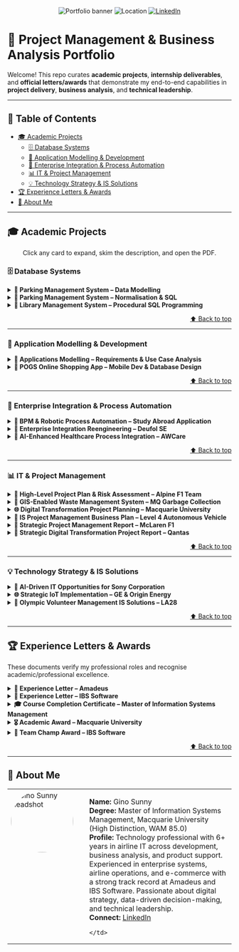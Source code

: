 <a id="readme-top"></a>

<!--
  Portfolio README for project management & business analysis artifacts.
  Uses GitHub-safe Markdown + <details> for collapsible sections.
  Clean structure, consistent phrasing, and skimmable bullets.
-->

<p align="center">
  <img alt="Portfolio banner" src="https://img.shields.io/badge/Portfolio-Project%20Management%20%26%20Business%20Analysis-6ea8fe?style=for-the-badge">
  <img alt="Location" src="https://img.shields.io/badge/Location-Sydney%2C%20AU-1d9bf0?style=for-the-badge">
  <a href="https://www.linkedin.com/in/gino-sunny/">
    <img alt="LinkedIn" src="https://img.shields.io/badge/LinkedIn-Gino%20Sunny-0a66c2?style=for-the-badge&logo=linkedin&logoColor=white">
  </a>
</p>

# 🚀 Project Management & Business Analysis Portfolio

Welcome! This repo curates **academic projects**, **internship deliverables**, and **official letters/awards** that demonstrate my end-to-end capabilities in **project delivery**, **business analysis**, and **technical leadership**.

---

## 🔗 Table of Contents
- [🎓 Academic Projects](#-academic-projects)
  - [🗄️ Database Systems](#️-database-systems)
  - [📱 Application Modelling & Development](#-application-modelling--development)
  - [🔗 Enterprise Integration & Process Automation](#-enterprise-integration--process-automation)
  - [📊 IT & Project Management](#-it--project-management)
  - [💡 Technology Strategy & IS Solutions](#-technology-strategy--is-solutions)
- [🏆 Experience Letters & Awards](#-experience-letters--awards)
- [👤 About Me](#-about-me)

---

## 🎓 Academic Projects
<p align="center" style="margin:0 0 18px 0;">Click any card to expand, skim the description, and open the PDF.</p>

### 🗄️ Database Systems
<details>
  <summary><strong>📄 Parking Management System – Data Modelling</strong></summary>
  <p>
    ER models, entity relationships, constraints, and assumptions for a parking management system.<br/>
    ➡️ <a href="https://github.com/sunnygino10/pm-ba-portfolio/blob/c4f8294a0897797e9328c931110a715982931178/Parking%20Management%20System%20%E2%80%93%20Data%20Modelling.pdf">View PDF</a>
  </p>
</details>

<details>
  <summary><strong>📄 Parking Management System – Normalisation &amp; SQL</strong></summary>
  <p>
    BCNF schema, SQL DDL/DML, and analytical queries for car-park operations.<br/>
    ➡️ <a href="https://github.com/sunnygino10/pm-ba-portfolio/blob/c4f8294a0897797e9328c931110a715982931178/Parking%20Management%20System%20%E2%80%93%20Normalisation%20%26%20SQL.pdf">View PDF</a>
  </p>
</details>

<details>
  <summary><strong>📄 Library Management System – Procedural SQL Programming</strong></summary>
  <p>
    Functions, triggers, stored procedures, and test plans for membership automation.<br/>
    ➡️ <a href="https://github.com/sunnygino10/pm-ba-portfolio/blob/c4f8294a0897797e9328c931110a715982931178/Library%20Management%20System%20%E2%80%93%20Procedural%20SQL%20Programming.pdf">View PDF</a>
  </p>
</details>

<p align="right"><a href="#readme-top">⬆️ Back to top</a></p>

---

### 📱 Application Modelling & Development
<details>
  <summary><strong>📄 Applications Modelling – Requirements &amp; Use Case Analysis</strong></summary>
  <p>
    Requirements elicitation, functional &amp; non-functional requirements, epics/user stories, and use-case modelling for a POG system.<br/>
    ➡️ <a href="https://github.com/sunnygino10/pm-ba-portfolio/blob/82b50ee87d5720cb1a3a9b1b5892af096954f830/Applications%20Modelling%20%E2%80%93%20Requirements%20%26%20Use%20Case%20Analysis.pdf">View PDF</a>
  </p>
</details>

<details>
  <summary><strong>📄 POGS Online Shopping App – Mobile Dev &amp; Database Design</strong></summary>
  <p>
    Built and demoed a mobile shopping app; compared native vs cross-platform; applied ACS ethics; designed test cases; and created a relational schema (Customer, Orders, Produce, Supplier, Supplies).<br/>
    ➡️ <a href="https://github.com/sunnygino10/pm-ba-portfolio/blob/73f458014ffeb41995703459b6f6dddabf2b778e/POGS%20Online%20Shopping%20App%20%E2%80%93%20Mobile%20Development.pdf">View PDF (Report)</a><br/>
    ➡️ <a href="https://github.com/sunnygino10/pm-ba-portfolio/blob/73f458014ffeb41995703459b6f6dddabf2b778e/POGS%20Online%20Shopping%20App%20%E2%80%93%20Mobile%20Development%20%26%20Database%20Design.pdf">View PDF (Screenshots &amp; DB)</a>
  </p>
</details>

<p align="right"><a href="#readme-top">⬆️ Back to top</a></p>

---

### 🔗 Enterprise Integration & Process Automation
<details>
  <summary><strong>📄 BPM &amp; Robotic Process Automation – Study Abroad Application</strong></summary>
  <p>
    As-Is vs To-Be modelling, RPA with Blue Prism, cost–benefit analysis (~51% cost reduction), and RACI role clarity.<br/>
    ➡️ <a href="https://github.com/sunnygino10/pm-ba-portfolio/blob/449f9a1764d1959ac2e5ef46a1fbc9fc747808c2/BPM%20%26%20Robotic%20Process%20Automation%20%E2%80%93%20Study%20Abroad%20Application.pdf">View PDF</a>
  </p>
</details>

<details>
  <summary><strong>📄 Enterprise Integration Reengineering – Deufol SE</strong></summary>
  <p>
    As-Is/To-Be, AdroitLogic UltraESB integration (internal &amp; SAP clients), ROI 160% in 2 years, Trello-based tracking.<br/>
    ➡️ <a href="https://github.com/sunnygino10/pm-ba-portfolio/blob/b756ea3bbb863e8dd394eeafaa1785d5251a0ab6/Enterprise%20Integration%20Reengineering%20%E2%80%93%20Deufol%20SE.pdf">View PDF</a>
  </p>
</details>

<details>
  <summary><strong>📄 AI-Enhanced Healthcare Process Integration – AWCare</strong></summary>
  <p>
    As-Is/To-Be for elderly urgent care; AI subtitling, TTS, visual aids; HL7 interoperability; Signavio simulation (cycle time, cost, bottlenecks).<br/>
    ➡️ <a href="https://github.com/sunnygino10/pm-ba-portfolio/blob/fb0411abd6cd5c034e0183b5f19b0263966d931f/AI-Enhanced_Healthcare_Process_Integration_AWCare.pdf">View PDF</a>
  </p>
</details>

<p align="right"><a href="#readme-top">⬆️ Back to top</a></p>

---

### 📊 IT & Project Management
<details>
  <summary><strong>📄 High-Level Project Plan &amp; Risk Assessment – Alpine F1 Team</strong></summary>
  <p>
    High-level MS Project plan &amp; risk register for the 2025 Melbourne GP preparation.<br/>
    ➡️ <a href="https://github.com/sunnygino10/Masters-Projects/blob/b128bb390483b8dd2c1e8bf1f4b6a6cc9b9c792b/High-Level%20Project%20Plan%20%26%20Risk%20Assessment%20for%20Alpine%20F1%20Team.pdf">View PDF</a>
  </p>
</details>

<details>
  <summary><strong>🚛 GIS-Enabled Waste Management System – MQ Garbage Collection</strong></summary>
  <p>
    GIS route optimisation, digital comms, automation; benefits: 20% less distance, 30% faster response, 15% cost reduction; quantitative risk analysis.<br/>
    ➡️ <a href="https://github.com/sunnygino10/pm-ba-portfolio/blob/59e3685c5f25bad92e6c46ae2d352c5e76da052b/GIS-Enabled%20Waste%20Management%20System%20%E2%80%93%20MQ%20Garbage%20Collection.pdf">View PDF</a>
  </p>
</details>

<details>
  <summary><strong>🌐 Digital Transformation Project Planning – Macquarie University</strong></summary>
  <p>
    ERP roadmap; WBS, Gantt, network diagrams; $400k budget; critical path ~23.6 days; resource balancing (10 hrs/week).<br/>
    ➡️ <a href="https://github.com/sunnygino10/pm-ba-portfolio/blob/5ff70f91875dc56b23c2414df2b92457b46585f8/Digital%20Transformation%20Project%20Planning%20%E2%80%93%20Macquarie%20University.pdf">View PDF</a>
  </p>
</details>

<details>
  <summary><strong>📄 IS Project Management Business Plan – Level 4 Autonomous Vehicle</strong></summary>
  <p>
    Spiral-Agile hybrid plan, governance, risk register for a Level 4 AV program.<br/>
    ➡️ <a href="https://github.com/sunnygino10/Masters-Projects/blob/b128bb390483b8dd2c1e8bf1f4b6a6cc9b9c792b/IS%20Project%20Management%20Business%20Plan%20for%20Level%204%20Autonomous%20Vehicle.pdf">View PDF</a>
  </p>
</details>

<details>
  <summary><strong>📄 Strategic Project Management Report – McLaren F1</strong></summary>
  <p>
    PRINCE2/Agile roadmap for 2026 regs with governance and delivery plan.<br/>
    ➡️ <a href="https://github.com/sunnygino10/Masters-Projects/blob/b128bb390483b8dd2c1e8bf1f4b6a6cc9b9c792b/Strategic%20Project%20Management%20Report%20for%20McLaren%20F1.pdf">View PDF</a>
  </p>
</details>

<details>
  <summary><strong>📄 Strategic Digital Transformation Project Report – Qantas</strong></summary>
  <p>
    SWOT, cost–benefit &amp; risk analysis with WBS/Gantt for Qantas initiatives.<br/>
    ➡️ <a href="https://github.com/sunnygino10/Masters-Projects/blob/4b00f0d8539fd89a505411094f249ebdf35207d2/Strategic%20Digital%20Transformation%20Project%20Report.pdf">View PDF</a>
  </p>
</details>

<p align="right"><a href="#readme-top">⬆️ Back to top</a></p>

---

### 💡 Technology Strategy & IS Solutions
<details>
  <summary><strong>📄 AI-Driven IT Opportunities for Sony Corporation</strong></summary>
  <p>
    Strategic IT analysis and four AI business cases (film, imaging, sustainability, mobile) with ROI models and rollout plans.<br/>
    ➡️ <a href="https://github.com/sunnygino10/pm-ba-portfolio/blob/081324352230dc54b4ae9160510fdabef1b0086c/AI-Driven%20IT%20Opportunities%20for%20Sony%20Corporation.pdf">View PDF</a>
  </p>
</details>

<details>
  <summary><strong>🌐 Strategic IoT Implementation – GE &amp; Origin Energy</strong></summary>
  <p>
    IoT evolution; GE Predix case; Origin Energy IoT deployment with ~$548k cost, ROI 164% (3 yrs).<br/>
    ➡️ <a href="https://github.com/sunnygino10/pm-ba-portfolio/blob/02850fd03056d0f25ed85448f6479d3a729f8962/Strategic%20IoT%20Implementation%20for%20Energy%20%26%20Industry%20%E2%80%93%20Origin%20Energy%20%26%20GE.pdf">View PDF</a>
  </p>
</details>

<details>
  <summary><strong>🏅 Olympic Volunteer Management IS Solutions – LA28</strong></summary>
  <p>
    AI recruitment, gamification, VR training; WBS, Gantt, milestones; costings (~$2.8M) and risk/compliance strategy.<br/>
    ➡️ <a href="https://github.com/sunnygino10/pm-ba-portfolio/blob/23e9ea013cb00cc0f30ab22bc0efcb4e865e329c/Olympic%20Volunteer%20Management%20Information%20System%20Solutions.pdf">View PDF</a>
  </p>
</details>

<p align="right"><a href="#readme-top">⬆️ Back to top</a></p>

---

## 🏆 Experience Letters & Awards
These documents verify my professional roles and recognise academic/professional excellence.

<details>
  <summary><strong>📜 Experience Letter – Amadeus</strong></summary>
  <p>
    Confirmation of my tenure as a Product&nbsp;Definition&nbsp;Analyst&nbsp;–&nbsp;2 at Amadeus.<br/>
    ➡️ <a href="https://github.com/sunnygino10/pm-ba-portfolio/blob/9687279a7789309b2b92e56afd9ce3da96842fe6/Experience%20Letter%20-%20Amadeus.pdf">View Letter</a>
  </p>
</details>

<details>
  <summary><strong>📜 Experience Letter – IBS Software</strong></summary>
  <p>
    Confirmation of my tenure as a Senior Software Engineer at IBS&nbsp;Software.<br/>
    ➡️ <a href="https://github.com/sunnygino10/pm-ba-portfolio/blob/9687279a7789309b2b92e56afd9ce3da96842fe6/Experience%20letter%20-%20IBS.pdf">View Letter</a>
  </p>
</details>

<details>
  <summary><strong>🎓 Course Completion Certificate – Master of Information Systems Management</strong></summary>
  <p>
    Verification of successful completion of my master’s degree in Information Systems Management.<br/>
    ➡️ <a href="https://github.com/sunnygino10/pm-ba-portfolio/blob/5b172f04a996808bb1945e8d0518d9cf99b97ba9/MISM%20Course%20Completion%20Certificate.pdf">View Certificate</a>
  </p>
</details>

<details>
  <summary><strong>🎖️ Academic Award – Macquarie University</strong></summary>
  <p>
    Recognition for achieving the highest mark in a unit of study.<br/>
    ➡️ <a href="https://github.com/sunnygino10/pm-ba-portfolio/blob/c987e5225fbf1f2fca006ecec2ef5625555c9f5a/Highest%20Achiever%20-%20COMP6750%20S1%2024.jpg">View Award</a>
  </p>
</details>

<details>
  <summary><strong>🏅 Team&nbsp;Champ Award – IBS Software</strong></summary>
  <p>
    Recognition for outstanding performance and service delivered beyond the call of duty.<br/>
    ➡️ <a href="https://github.com/sunnygino10/pm-ba-portfolio/blob/c1d7642d427891fdd0cb2e285360feb29ed9af79/Team%20Champ%20Award.pdf">View Award</a>
  </p>
</details>

<p align="right"><a href="#readme-top">⬆️ Back to top</a></p>

---

## 👤 About Me

<table>
  <tr>
    <td width="160" valign="top">
      <img src="./assets/gino-sunny.jpg" alt="Gino Sunny headshot" width="140" height="140" style="border-radius:50%; object-fit:cover;">
    </td>
    <td valign="top">
      
**Name:** Gino Sunny  
**Degree:** Master of Information Systems Management, Macquarie University (High Distinction, WAM 85.0)  
**Profile:** Technology professional with 6+ years in airline IT across development, business analysis, and product support. Experienced in enterprise systems, airline operations, and e-commerce with a strong track record at Amadeus and IBS Software. Passionate about digital strategy, data-driven decision-making, and technical leadership.  
**Connect:** <a href="https://www.linkedin.com/in/gino-sunny/">LinkedIn</a>

    </td>
  </tr>
</table>
